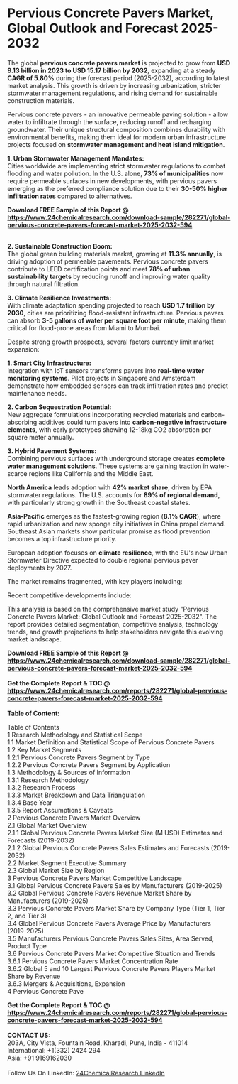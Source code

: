 <h1>Pervious Concrete Pavers Market, Global Outlook and Forecast 2025-2032</h1><p>The global <strong>pervious concrete pavers market</strong> is projected to grow from <strong>USD 9.13 billion in 2023 to USD 15.17 billion by 2032</strong>, expanding at a steady <strong>CAGR of 5.80%</strong> during the forecast period (2025-2032), according to latest market analysis. This growth is driven by increasing urbanization, stricter stormwater management regulations, and rising demand for sustainable construction materials.</p><p>Pervious concrete pavers - an innovative permeable paving solution - allow water to infiltrate through the surface, reducing runoff and recharging groundwater. Their unique structural composition combines durability with environmental benefits, making them ideal for modern urban infrastructure projects focused on <strong>stormwater management and heat island mitigation</strong>.</p><p><strong>1. Urban Stormwater Management Mandates:</strong><br>
Cities worldwide are implementing strict stormwater regulations to combat flooding and water pollution. In the U.S. alone, <strong>73% of municipalities</strong> now require permeable surfaces in new developments, with pervious pavers emerging as the preferred compliance solution due to their <strong>30-50% higher infiltration rates</strong> compared to alternatives.</p><div><b>Download FREE Sample of this Report @ 
            <a href="https://www.24chemicalresearch.com/download-sample/282271/global-pervious-concrete-pavers-forecast-market-2025-2032-594">
            https://www.24chemicalresearch.com/download-sample/282271/global-pervious-concrete-pavers-forecast-market-2025-2032-594</a></b></div><br><p><strong>2. Sustainable Construction Boom:</strong><br>
The global green building materials market, growing at <strong>11.3% annually</strong>, is driving adoption of permeable pavements. Pervious concrete pavers contribute to LEED certification points and meet <strong>78% of urban sustainability targets</strong> by reducing runoff and improving water quality through natural filtration.</p><p><strong>3. Climate Resilience Investments:</strong><br>
With climate adaptation spending projected to reach <strong>USD 1.7 trillion by 2030</strong>, cities are prioritizing flood-resistant infrastructure. Pervious pavers can absorb <strong>3-5 gallons of water per square foot per minute</strong>, making them critical for flood-prone areas from Miami to Mumbai.</p><p>Despite strong growth prospects, several factors currently limit market expansion:</p><p><strong>1. Smart City Infrastructure:</strong><br>
Integration with IoT sensors transforms pavers into <strong>real-time water monitoring systems</strong>. Pilot projects in Singapore and Amsterdam demonstrate how embedded sensors can track infiltration rates and predict maintenance needs.</p><p><strong>2. Carbon Sequestration Potential:</strong><br>
New aggregate formulations incorporating recycled materials and carbon-absorbing additives could turn pavers into <strong>carbon-negative infrastructure elements</strong>, with early prototypes showing 12-18kg CO2 absorption per square meter annually.</p><p><strong>3. Hybrid Pavement Systems:</strong><br>
Combining pervious surfaces with underground storage creates <strong>complete water management solutions</strong>. These systems are gaining traction in water-scarce regions like California and the Middle East.</p><p><strong>North America</strong> leads adoption with <strong>42% market share</strong>, driven by EPA stormwater regulations. The U.S. accounts for <strong>89% of regional demand</strong>, with particularly strong growth in the Southeast coastal states.</p><p><strong>Asia-Pacific</strong> emerges as the fastest-growing region (<strong>8.1% CAGR</strong>), where rapid urbanization and new sponge city initiatives in China propel demand. Southeast Asian markets show particular promise as flood prevention becomes a top infrastructure priority.</p><p>European adoption focuses on <strong>climate resilience</strong>, with the EU's new Urban Stormwater Directive expected to double regional pervious paver deployments by 2027.</p><p>The market remains fragmented, with key players including:</p><p>Recent competitive developments include:</p><p>This analysis is based on the comprehensive market study "Pervious Concrete Pavers Market: Global Outlook and Forecast 2025-2032". The report provides detailed segmentation, competitive analysis, technology trends, and growth projections to help stakeholders navigate this evolving market landscape.</p><div><b>Download FREE Sample of this Report @ 
            <a href="https://www.24chemicalresearch.com/download-sample/282271/global-pervious-concrete-pavers-forecast-market-2025-2032-594">
            https://www.24chemicalresearch.com/download-sample/282271/global-pervious-concrete-pavers-forecast-market-2025-2032-594</a></b></div><br><div><b>Get the Complete Report & TOC @ 
            <a href="https://www.24chemicalresearch.com/reports/282271/global-pervious-concrete-pavers-forecast-market-2025-2032-594">
            https://www.24chemicalresearch.com/reports/282271/global-pervious-concrete-pavers-forecast-market-2025-2032-594</a></b></div><br>
            <b>Table of Content:</b><p>Table of Contents<br />
1 Research Methodology and Statistical Scope<br />
1.1 Market Definition and Statistical Scope of Pervious Concrete Pavers<br />
1.2 Key Market Segments<br />
1.2.1 Pervious Concrete Pavers Segment by Type<br />
1.2.2 Pervious Concrete Pavers Segment by Application<br />
1.3 Methodology & Sources of Information<br />
1.3.1 Research Methodology<br />
1.3.2 Research Process<br />
1.3.3 Market Breakdown and Data Triangulation<br />
1.3.4 Base Year<br />
1.3.5 Report Assumptions & Caveats<br />
2 Pervious Concrete Pavers Market Overview<br />
2.1 Global Market Overview<br />
2.1.1 Global Pervious Concrete Pavers Market Size (M USD) Estimates and Forecasts (2019-2032)<br />
2.1.2 Global Pervious Concrete Pavers Sales Estimates and Forecasts (2019-2032)<br />
2.2 Market Segment Executive Summary<br />
2.3 Global Market Size by Region<br />
3 Pervious Concrete Pavers Market Competitive Landscape<br />
3.1 Global Pervious Concrete Pavers Sales by Manufacturers (2019-2025)<br />
3.2 Global Pervious Concrete Pavers Revenue Market Share by Manufacturers (2019-2025)<br />
3.3 Pervious Concrete Pavers Market Share by Company Type (Tier 1, Tier 2, and Tier 3)<br />
3.4 Global Pervious Concrete Pavers Average Price by Manufacturers (2019-2025)<br />
3.5 Manufacturers Pervious Concrete Pavers Sales Sites, Area Served, Product Type<br />
3.6 Pervious Concrete Pavers Market Competitive Situation and Trends<br />
3.6.1 Pervious Concrete Pavers Market Concentration Rate<br />
3.6.2 Global 5 and 10 Largest Pervious Concrete Pavers Players Market Share by Revenue<br />
3.6.3 Mergers & Acquisitions, Expansion<br />
4 Pervious Concrete Pave</p><div><b>Get the Complete Report & TOC @ 
            <a href="https://www.24chemicalresearch.com/reports/282271/global-pervious-concrete-pavers-forecast-market-2025-2032-594">
            https://www.24chemicalresearch.com/reports/282271/global-pervious-concrete-pavers-forecast-market-2025-2032-594</a></b></div><br><b>CONTACT US:</b><br>
            203A, City Vista, Fountain Road, Kharadi, Pune, India - 411014<br>
            International: +1(332) 2424 294<br>
            Asia: +91 9169162030 <br><br>
            Follow Us On LinkedIn: <a href="https://www.linkedin.com/company/24chemicalresearch/">24ChemicalResearch LinkedIn</a>